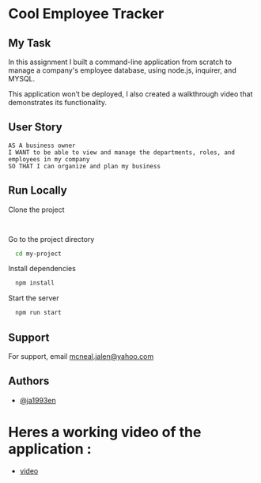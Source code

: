 # Cool Employee Tracker

## My Task

In this assignment I built a command-line application from scratch to manage a company's employee database, using node.js, inquirer, and MYSQL.

This application won’t be deployed, I also created a walkthrough video that demonstrates its functionality.

## User Story

```
AS A business owner
I WANT to be able to view and manage the departments, roles, and employees in my company
SO THAT I can organize and plan my business

```

## Run Locally

Clone the project

```bash
 
```

Go to the project directory

```bash
  cd my-project
```

Install dependencies

```bash
  npm install
```

Start the server

```bash
  npm run start
```


## Support

For support, email mcneal.jalen@yahoo.com


## Authors

- [@ja1993en](https://www.github.com/ja1993en)

# Heres a working video of the application :


- [video](https://www.awesomescreenshot.com/video/9143623?key=5ef3e2aa24c3a39775e5b25374c22ee7)



